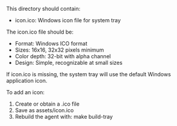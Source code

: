 This directory should contain:
- icon.ico: Windows icon file for system tray

The icon.ico file should be:
- Format: Windows ICO format
- Sizes: 16x16, 32x32 pixels minimum
- Color depth: 32-bit with alpha channel
- Design: Simple, recognizable at small sizes

If icon.ico is missing, the system tray will use the default Windows application icon.

To add an icon:
1. Create or obtain a .ico file
2. Save as assets/icon.ico  
3. Rebuild the agent with: make build-tray